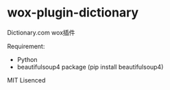 # wox-plugin-dictionary
Dictionary.com wox插件

Requirement:
- Python 
- beautifulsoup4 package (pip install beautifulsoup4)

MIT Lisenced
